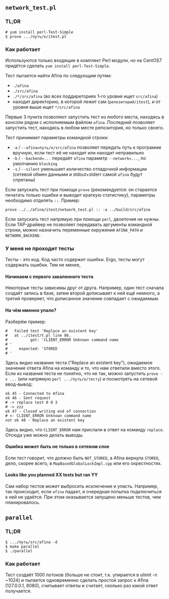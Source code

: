 ## `network_test.pl`

### TL;DR

    # yum install perl-Test-Simple
	$ prove .../путь/к/itest.pl

### Как работает

Используются только входящие в комплект Perl модули, но на CentOS7 придётся сделать `yum install perl-Test-Simple`.

Тест пытается найти Afina по следующим путям:

* `./afina`
* `./src/afina`
* `./*/src/afina` (во всех поддиреториях 1-го уровня ищет `src/afina`)
* находит директорию, в которой лежит сам (`репозиторий/itest`), и от уровня выше ищет `*/src/afina`

Первые 3 пункта позволяют запустить тест из любого места, находясь в консоли рядом с исполняемым файлом `afina`. Последний позволяет запустить тест, находясь в любом месте репозитория, но только своего.

Тест принимает параметры командной строки:

* `-a` / `--afina=путь/к/src/afina` позволяет передать путь к программе вручную, если тест её не находит или находит неправильно
* `-b` / `--backend=...` передаёт `afina` параметр `--network=...`, по умолчанию `blocking`
* `-s` / `--silent` уменьшает количество отладочной информации (сетевой обмен данными и stdout+stderr самой `afina` будут спрятаны)

Если запускать тест при помощи `prove` (рекомендуется: он старается печатать только ошибки и выводит краткую статистику), параметры необходимо отделять `::`. Пример:

    prove ../../afina/itest/network_test.pl :: -a ../build/src/afina

Если запускать тест напрямую при помощи `perl`, двоеточия не нужны. Если TAP-драйвер не позволяет передавать аргументы командной строки, можно назначить переменные окружения `AFINA_PATH` и `NETWORK_BACKEND`.

### У меня не проходит тесты

Тесты - это код. Код часто содержит ошибки. Ergo, тесты могут содержать ошибки. Тем не менее,

#### Начинаем с первого заваленного теста

Некоторые тесты зависимы друг от друга. Например, один тест сначала создаёт запись в базе, затем второй дописывает к ней ещё немного, а третий проверяет, что дописанное значение совпадает с ожидаемым.

#### На чём именно упало?

Разберём пример:

    #   Failed test 'Replace an existent key'
    #   at ../itest/t.pl line 86.
    #          got: 'CLIENT_ERROR Unknown command name
    # '
    #     expected: 'STORED
    # '

Здесь видно название теста ("Replace an existent key"), ожидаемое значение ответа Afina на команду и то, что нам ответили вместо этого. Если из названия теста не понятно, что не так, можно запустить `prove -v ...` (или напрямую `perl .../путь/к/тесту`) и посмотреть на сетевой ввод-вывод:

    ok 45 - Connected to Afina
    ok 46 - Sent request
    # -> replace test 0 0 3
    # -> zzz
    ok 47 - Closed writing end of connection
    # <- CLIENT_ERROR Unknown command name
    not ok 48 - Replace an existent key

Здесь видно, что `CLIENT_ERROR` нам прислали в ответ на команду `replace`. Отсюда уже можно делать выводы.

#### Ошибка может быть не только в сетевом слое

Если тест говорит, что должно быть `NOT_STORED`, а Afina вернула `STORED`, дело, скорее всего, в `MapBasedGlobalLockImpl.cpp` или его окрестностях.

#### Looks like you planned XX tests but ran YY

Сам набор тестов может выбросить исключение и упасть. Например, так происходит, если `afina` падает, и очередная попытка подключиться к ней не удаётся. При этом оказывается запущено меньше тестов, чем планировалось.

## `parallel`

### TL;DR

	$ .../путь/src/afina -d
    $ make parallel
	$ ./parallel

### Как работает

Тест создаёт 1000 потоков (больше не стоит, т.к. упирается в ulimit -n ~1024) и пытается одновременно сделать простой запрос к Afina (127.0.0.1, 8080), считывает ответы и считает, сколько раз какой ответ получается.
